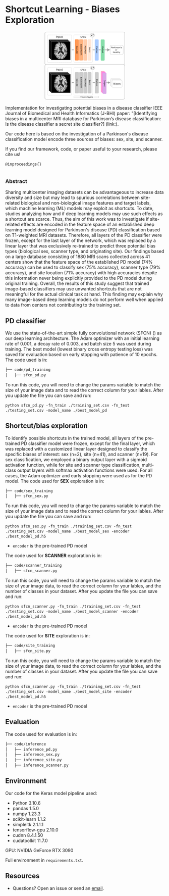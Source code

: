 # Shortcut Learning - Biases Exploration
<div align="center">

</div>

<p align="center">
<img src="workflow.png?raw=true">
</p>


Implementation for investigating potential biases in a disease classifier IEEE Journal of Biomedical and Health Informatics (J-BHI) paper: "[Identifying biases in a multicenter MRI database for  Parkinson’s disease classification: Is the disease classifier a secret site classifier?] (link:).

Our code here is based on the investigation of a Parkinson's disease classification model encode three sources of biases: sex, site, and scanner.

If you find our framework, code, or paper useful to your research, please cite us!
```
@inproceedings{}
```
```
```

### Abstract 
Sharing multicenter imaging datasets can be advantageous to increase data diversity and size but may lead to spurious correlations between site-related biological and non-biological image features and target labels, which machine learning (ML) models may exploit as shortcuts. To date, studies analyzing how and if deep learning models may use such effects as a shortcut are scarce. Thus, the aim of this work was to investigate if site-related effects are encoded in the feature space of an established deep learning model designed for Parkinson's disease (PD) classification based on T1-weighted MRI datasets. Therefore, all layers of the PD classifier were frozen, except for the last layer of the network, which was replaced by a linear layer that was exclusively re-trained to predict three potential bias types (biological sex, scanner type, and originating site). Our findings based on a large database consisting of 1880 MRI scans collected across 41 centers show that the feature space of the established PD model (74% accuracy) can be used to classify sex (75% accuracy), scanner type (79% accuracy), and site location (71% accuracy) with high accuracies despite this information never being explicitly provided to the PD model during original training. Overall, the results of this study suggest that trained image-based classifiers may use unwanted shortcuts that are not meaningful for the actual clinical task at hand. This finding may explain why many image-based deep learning models do not perform well when applied to data from centers not contributing to the training set.  

## PD classifier
We use the state-of-the-art simple fully convolutional network (SFCN) () as our deep learning architecture. The Adam optimizer with an initial learning rate of 0.001, a decay rate of 0.003, and batch size 5 was used during training. The best model (lowest binary cross entropy testing loss) was saved for evaluation based on early stopping with patience of 10 epochs. 
The code used is in: 
```bash
├── code/pd_training
│   ├── sfcn_pd.py

```
To run this code, you will need to change the params variable to match the size of your image data and to read the correct column for your lables. After you update the file you can save and run:
```
python sfcn_pd.py -fn_train ./training_set.csv -fn_test ./testing_set.csv -model_name ./best_model_pd
```

## Shortcut/bias exploration
To identify possible shortcuts in the trained model, all layers of the pre-trained PD classifier model were frozen, except for the final layer, which was replaced with a customized linear layer designed to classify the specific biases of interest: sex (n=2), site (n=41), and scanner (n=19).
For sex classification, we employed a binary output layer with a sigmoid activation function, while for site and scanner type classification, multi-class output layers with softmax activation functions were used. For all cases, the Adam optimizer and early stopping were used as for the PD  model.
The code used for **SEX** exploration is in: 
```bash
├── code/sex_training
│   ├── sfcn_sex.py

```
To run this code, you will need to change the params variable to match the size of your image data and to read the correct column for your lables. After you update the file you can save and run:
```
python sfcn_sex.py -fn_train ./training_set.csv -fn_test ./testing_set.csv -model_name ./best_model_sex -encoder ./best_model_pd.h5
```
* `encoder` is the pre-trained PD model

The code used for **SCANNER** exploration is in: 
```bash
├── code/scanner_training
│   ├── sfcn_scanner.py

```
To run this code, you will need to change the params variable to match the size of your image data, to read the correct column for your lables, and the number of classes in your dataset. After you update the file you can save and run:
```
python sfcn_scanner.py -fn_train ./training_set.csv -fn_test ./testing_set.csv -model_name ./best_model_scanner -encoder ./best_model_pd.h5
```
* `encoder` is the pre-trained PD model
  
The code used for **SITE** exploration is in: 
```bash
├── code/site_training
│   ├── sfcn_site.py

```
To run this code, you will need to change the params variable to match the size of your image data, to read the correct column for your lables, and the number of classes in your dataset. After you update the file you can save and run:
```
python sfcn_scanner.py -fn_train ./training_set.csv -fn_test ./testing_set.csv -model_name ./best_model_site -encoder ./best_model_pd.h5
```
* `encoder` is the pre-trained PD model


## Evaluation
The code used for evaluation is in: 
```bash
├── code/inference
│   ├── inference_pd.py
│   ├── inference_sex.py
│   ├── inference_site.py
│   ├── inference_scanner.py
```

## Environment 
Our code for the Keras model pipeline used: 
* Python 3.10.6
* pandas 1.5.0
* numpy 1.23.3
* scikit-learn 1.1.2
* simpleitk 2.1.1.1
* tensorflow-gpu 2.10.0
* cudnn 8.4.1.50
* cudatoolkit 11.7.0

GPU: NVIDIA GeForce RTX 3090

Full environment in `requirements.txt`.


## Resources
* Questions? Open an issue or send an [email](mailto:raissa_souzadeandrad@ucalgary.ca?subject=Bias-exploration).
